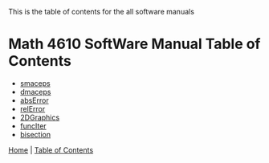 This is the table of contents for the all software manuals

# Math 4610 SoftWare Manual Table of Contents



* [smaceps](smaceps.md)
* [dmaceps](dmaceps.md)
* [absError](absError.md)
* [relError](relError.md)
* [2DGraphics](2DGraphics.md)
* [funcIter](funcIter.md)
* [bisection](bisection.md)



[Home](../README.md) |
[Table of Contents](../TableOfContents.md) 
